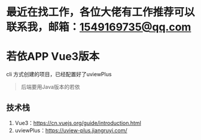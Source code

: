 # 最近在找工作，各位大佬有工作推荐可以联系我，邮箱：1549169735@qq.com

# 若依APP Vue3版本
cli 方式创建的项目，已经配置好了uviewPlus

> 后端要用Java版本的若依

## 技术栈
1. Vue3：https://cn.vuejs.org/guide/introduction.html
2. uviewPlus：https://uview-plus.jiangruyi.com/

